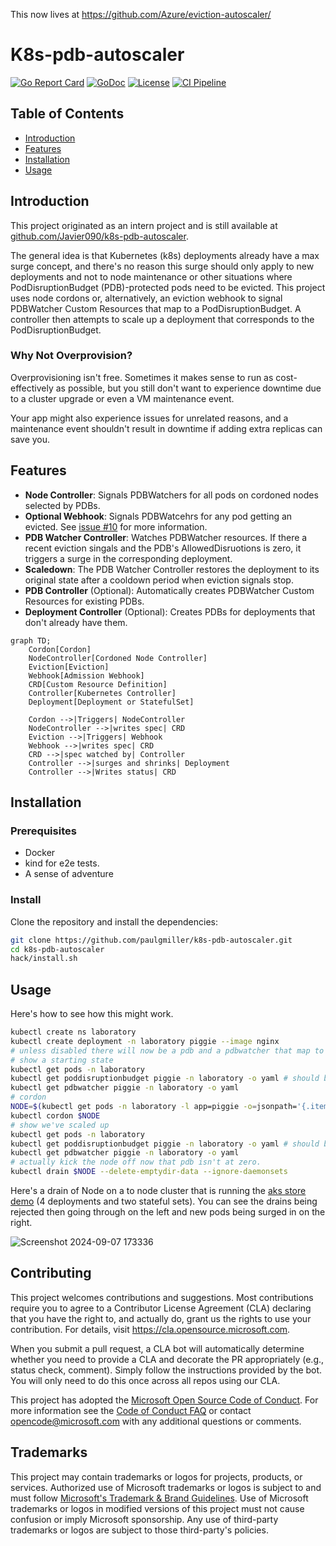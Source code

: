 This now lives at https://github.com/Azure/eviction-autoscaler/


# K8s-pdb-autoscaler

[![Go Report Card](https://goreportcard.com/badge/github.com/paulgmiller/k8s-pdb-autoscaler)](https://goreportcard.com/report/github.com/paulgmiller/k8s-pdb-autoscaler)
[![GoDoc](https://pkg.go.dev/badge/github.com/paulgmiller/k8s-pdb-autoscaler)](https://pkg.go.dev/github.com/paulgmiller/k8s-pdb-autoscaler)
[![License](https://img.shields.io/badge/license-MIT-blue.svg)](LICENSE)
[![CI Pipeline](https://github.com/paulgmiller/k8s-pdb-autoscaler/actions/workflows/ci.yml/badge.svg)](https://github.com/paulgmiller/k8s-pdb-autoscaler/actions/workflows/ci.yml)


## Table of Contents

- [Introduction](#introduction)
- [Features](#features)
- [Installation](#installation)
- [Usage](#usage)

## Introduction

This project originated as an intern project and is still available at [github.com/Javier090/k8s-pdb-autoscaler](https://github.com/Javier090/k8s-pdb-autoscaler).

The general idea is that Kubernetes (k8s) deployments already have a max surge concept, and there's no reason this surge should only apply to new deployments and not to node maintenance or other situations where PodDisruptionBudget (PDB)-protected pods need to be evicted.
This project uses node cordons or, alternatively, an eviction webhook to signal PDBWatcher Custom Resources that map to a PodDisruptionBudget. A controller then attempts to scale up a deployment that corresponds to the PodDisruptionBudget.

### Why Not Overprovision?

Overprovisioning isn't free. Sometimes it makes sense to run as cost-effectively as possible, but you still don't want to experience downtime due to a cluster upgrade or even a VM maintenance event.  

Your app might also experience issues for unrelated reasons, and a maintenance event shouldn't result in downtime if adding extra replicas can save you.



## Features

- **Node Controller**: Signals PDBWatchers for all pods on cordoned nodes selected by PDBs.
- **Optional Webhook**: Signals PDBWatcehrs for any pod getting an evicted. See [issue #10](https://github.com/paulgmiller/k8s-pdb-autoscaler/issues/10) for more information.
- **PDB Watcher Controller**: Watches PDBWatcher resources. If there a recent eviction singals and the PDB's AllowedDisruotions is zero, it triggers a surge in the corresponding deployment.
- **Scaledown**: The PDB Watcher Controller restores the deployment to its original state after a cooldown period when eviction signals stop.
- **PDB Controller** (Optional): Automatically creates PDBWatcher Custom Resources for existing PDBs.
- **Deployment Controller** (Optional): Creates PDBs for deployments that don't already have them.



```mermaid
graph TD;
    Cordon[Cordon]
    NodeController[Cordoned Node Controller]
    Eviction[Eviction]
    Webhook[Admission Webhook]
    CRD[Custom Resource Definition]
    Controller[Kubernetes Controller]
    Deployment[Deployment or StatefulSet]

    Cordon -->|Triggers| NodeController
    NodeController -->|writes spec| CRD
    Eviction -->|Triggers| Webhook
    Webhook -->|writes spec| CRD 
    CRD -->|spec watched by| Controller
    Controller -->|surges and shrinks| Deployment
    Controller -->|Writes status| CRD
```

## Installation

### Prerequisites

- Docker
- kind for e2e tests.
- A sense of adventure

### Install

Clone the repository and install the dependencies:

```bash
git clone https://github.com/paulgmiller/k8s-pdb-autoscaler.git
cd k8s-pdb-autoscaler
hack/install.sh
```

## Usage
Here's how to see how this might work.

```bash
kubectl create ns laboratory
kubectl create deployment -n laboratory piggie --image nginx
# unless disabled there will now be a pdb and a pdbwatcher that map to the deployment
# show a starting state
kubectl get pods -n laboratory
kubectl get poddisruptionbudget piggie -n laboratory -o yaml # should be allowed disruptions 0
kubectl get pdbwatcher piggie -n laboratory -o yaml
# cordon
NODE=$(kubectl get pods -n laboratory -l app=piggie -o=jsonpath='{.items[*].spec.nodeName}')
kubectl cordon $NODE
# show we've scaled up
kubectl get pods -n laboratory
kubectl get poddisruptionbudget piggie -n laboratory -o yaml # should be allowed disruptions 1
kubectl get pdbwatcher piggie -n laboratory -o yaml
# actually kick the node off now that pdb isn't at zero.
kubectl drain $NODE --delete-emptydir-data --ignore-daemonsets

```
Here's a drain of  Node on a to node cluster that is running the [aks store demo](https://github.com/Azure-Samples/aks-store-demo) (4 deployments and two stateful sets). You can see the drains being rejected then going through on the left and new pods being surged in on the right.

![Screenshot 2024-09-07 173336](https://github.com/user-attachments/assets/c7407ae5-6fcd-48d4-900d-32a7c6ca8b08)


## Contributing

This project welcomes contributions and suggestions.  Most contributions require you to agree to a
Contributor License Agreement (CLA) declaring that you have the right to, and actually do, grant us
the rights to use your contribution. For details, visit https://cla.opensource.microsoft.com.

When you submit a pull request, a CLA bot will automatically determine whether you need to provide
a CLA and decorate the PR appropriately (e.g., status check, comment). Simply follow the instructions
provided by the bot. You will only need to do this once across all repos using our CLA.

This project has adopted the [Microsoft Open Source Code of Conduct](https://opensource.microsoft.com/codeofconduct/).
For more information see the [Code of Conduct FAQ](https://opensource.microsoft.com/codeofconduct/faq/) or
contact [opencode@microsoft.com](mailto:opencode@microsoft.com) with any additional questions or comments.

## Trademarks

This project may contain trademarks or logos for projects, products, or services. Authorized use of Microsoft 
trademarks or logos is subject to and must follow 
[Microsoft's Trademark & Brand Guidelines](https://www.microsoft.com/en-us/legal/intellectualproperty/trademarks/usage/general).
Use of Microsoft trademarks or logos in modified versions of this project must not cause confusion or imply Microsoft sponsorship.
Any use of third-party trademarks or logos are subject to those third-party's policies.

  

